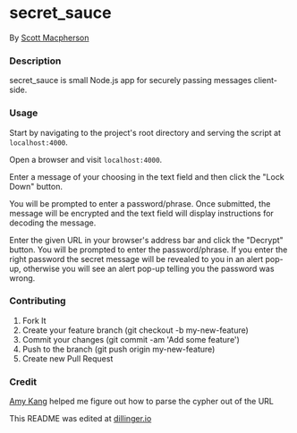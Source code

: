 # secret_sauce
By [Scott Macpherson](https://github.com/scottmacphersonmusic)

### Description
secret_sauce is small Node.js app for securely passing messages client-side.

### Usage
Start by navigating to the project's root directory and serving the script at `localhost:4000`.

Open a browser and visit `localhost:4000`.

Enter a message of your choosing in the text field and then click the "Lock Down" button.

You will be prompted to enter a password/phrase. Once submitted, the message will be encrypted and the text field will display instructions for decoding the message.

Enter the given URL in your browser's address bar and click the "Decrypt" button.  You will be prompted to enter the password/phrase.  If you enter the right password the secret message will be revealed to you in an alert pop-up, otherwise you will see an alert pop-up telling you the password was wrong.

### Contributing
1. Fork It
2. Create your feature branch (git checkout -b my-new-feature)
3. Commit your changes (git commit -am 'Add some feature')
4. Push to the branch (git push origin my-new-feature)
5. Create new Pull Request

### Credit
[Amy Kang](https://github.com/amykangweb) helped me figure out how to parse the cypher out of the URL

This README was edited at [dillinger.io](dillinger.io)
